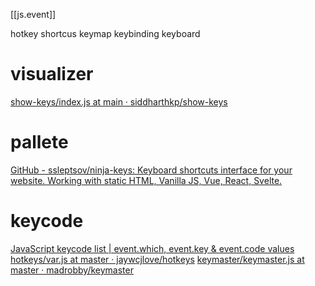 [[js.event]]

hotkey shortcus keymap keybinding keyboard
# visualizer
[show-keys/index.js at main · siddharthkp/show-keys](https://github.com/siddharthkp/show-keys/blob/main/index.js)
# pallete
[GitHub - ssleptsov/ninja-keys: Keyboard shortcuts interface for your website. Working with static HTML, Vanilla JS, Vue, React, Svelte.](https://github.com/ssleptsov/ninja-keys)
# keycode
[JavaScript keycode list | event.which, event.key & event.code values](https://tutorial.eyehunts.com/js/javascript-keycode-list-event-which-event-key-event-code-values/)
[hotkeys/var.js at master · jaywcjlove/hotkeys](https://github.com/jaywcjlove/hotkeys/blob/master/src/var.js)
[keymaster/keymaster.js at master · madrobby/keymaster](https://github.com/madrobby/keymaster/blob/master/keymaster.js)
